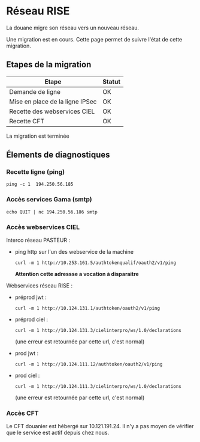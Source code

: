 # Réseau RISE

La douane migre son réseau vers un nouveau réseau.

Une migration est en cours. Cette page permet de suivre l'état de cette migration.

## Etapes de la migration

| Etape                              | Statut        |
|------------------------------------|---------------|
| Demande de ligne                   | OK            |
| Mise en place de la ligne IPSec    | OK            |
| Recette des webservices CIEL       | OK            |
| Recette CFT                        | OK      |

La migration est terminée

## Élements de diagnostiques 

### Recette ligne (ping)

    ping -c 1  194.250.56.185

### Accès services Gama (smtp)

    echo QUIT | nc 194.250.56.186 smtp

### Accès webservices CIEL

Interco réseau PASTEUR :

  - ping http sur l'un des webservice de la machine

    ``curl -m 1 http://10.253.161.5/authtokenqualif/oauth2/v1/ping``

    **Attention cette adressse a vocation à disparaitre**

Webservices réseau RISE :

 - préprod jwt :

    ``curl -m 1 http://10.124.131.1/authtoken/oauth2/v1/ping``

 - préprod ciel :

    ``curl -m 1 http://10.124.131.3/cielinterpro/ws/1.0/declarations``

    (une erreur est retournée par cette url, c'est normal)

 - prod jwt :

    ``curl -m 1 http://10.124.111.12/authtoken/oauth2/v1/ping``

 - prod ciel :

    ``curl -m 1 http://10.124.111.3/cielinterpro/ws/1.0/declarations``

    (une erreur est retournée par cette url, c'est normal)

### Accès CFT

Le CFT douanier est hébergé sur 10.121.191.24. Il n'y a pas moyen de vérifier que le service est actif depuis chez nous.

